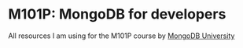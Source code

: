 
<h1>M101P: MongoDB for developers</h1>

<p>All resources I am using for the M101P course by <a href="https://university.mongodb.com">MongoDB University</a>